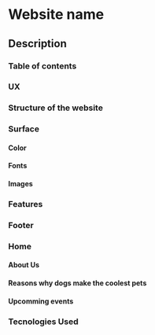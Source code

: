 # Website name

## Description

### Table of contents

### UX

### Structure of the website

### Surface

#### Color

#### Fonts

#### Images

### Features

### Footer

### Home

#### About Us

#### Reasons why dogs make the coolest pets

#### Upcomming events

### Tecnologies Used


